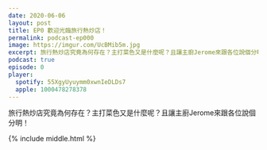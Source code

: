 ```yaml
---
date: 2020-06-06
layout: post
title: EP0 歡迎光臨旅行熱炒店！
permalink: podcast-ep000
image: https://imgur.com/UcBMib5m.jpg
excerpt: 旅行熱炒店究竟為何存在？主打菜色又是什麼呢？且讓主廚Jerome來跟各位說個分明！
podcast: true
episode: 0
player:
  spotify: 55XgyUyuymm0xwnIeDLDs7
  apple: 1000478278378
---
```


旅行熱炒店究竟為何存在？主打菜色又是什麼呢？且讓主廚Jerome來跟各位說個分明！



{% include middle.html %}